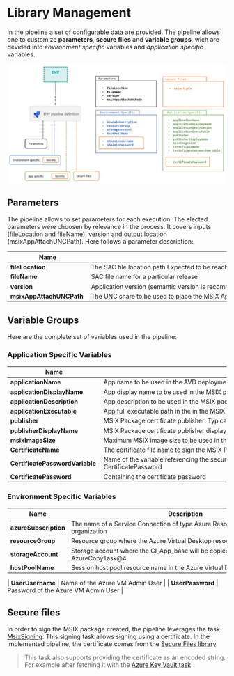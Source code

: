 # Library Management

In the pipeline a set of configurable data are provided. The pipeline allows one to customize **parameters**, **secure files** and **variable groups**, wich are devided into *environment specific* variables and *application specific* variables.

<img src="images/variable_groups_simple.jpg" alt="Pipeline variable groups">

## Parameters

The pipeline allows to set parameters for each execution. The elected parameters were choosen by relevance in the process. It covers inputs (fileLocation and fileName), version and output location (msixAppAttachUNCPath). Here follows a parameter description:

| Name | Description |
|------|-------------|
| **fileLocation** | The SAC file location path Expected to be reachable through http/https protocol for direct download |
| **fileName** | SAC file name for a particular release |
| **version** | Application version (semantic version is recommended) to be used in the AVD deployment |
| **msixAppAttachUNCPath** |The UNC share to be used to place the MSIX App Attach image. It will be used during the app registration in AVD |

## Variable Groups

Here are the complete set of variables used in the pipeline:

### Application Specific Variables

| Name | Description |
|------|-------------|
| **applicationName** | App name to be used in the AVD deployment |
| **applicationDisplayName** |App display name to be used in the MSIX package to be deployed in the AVD environment |
| **applicationDescription** |App description to be used in the MSIX package to be deployed in the AVD environment|
| **applicationExecutable** | App full executable path in the in the MSIX package. Corresponds to the main app entry point |
| **publisher** | MSIX Package certificate publisher. Typically follows the syntax "CN=Contoso Software, O=Contoso Corporation, C=US" |
| **publisherDisplayName** | MSIX Package certificate publisher display name |
| **msixImageSize** | Maximum MSIX image size to be used in the VHD/CIM image format. Must be enough to include full app |
| **CertificateName** | The certificate file name to sign the MSIX Package |
| **CertificatePasswordVariable** | Name of the variable referencing the secure variable containing the password used by MsixSigning@1. Default: CertificatePassword |
| **CertificatePassword** | Containing the certificate password |

### Environment Specific Variables

| Name | Description |
|------|-------------|
| **azureSubscription** | The name of a Service Connection of type Azure Resource Manager in the ADO organization |
| **resourceGroup** | Resource group where the Azure Virtual Desktop resource are created |
| **storageAccount** | Storage account where the CI_App_base will be copied from and used by the AzureCopyTask@4 |
| **hostPoolName** | Session host pool resource name in the Azure Virtual Desktop infrastructure |

| **UserUsername** | Name of the Azure VM Admin User |
| **UserPassword** | Password of the Azure VM Admin User |

## Secure files

In order to sign the MSIX package created, the pipeline leverages the task [MsixSigning](https://docs.microsoft.com/en-us/windows/msix/desktop/msix-packaging-extension?tabs=yaml#msix-package-signing). This signing task allows signing using a certificate. In the implemented pipeline, the certificate comes from the [Secure Files library](https://docs.microsoft.com/en-us/azure/devops/pipelines/library/secure-files).

> This task also supports providing the certificate as an encoded string. For example after fetching it with the [Azure Key Vault task](https://docs.microsoft.com/en-us/azure/devops/pipelines/tasks/deploy/azure-key-vault).

